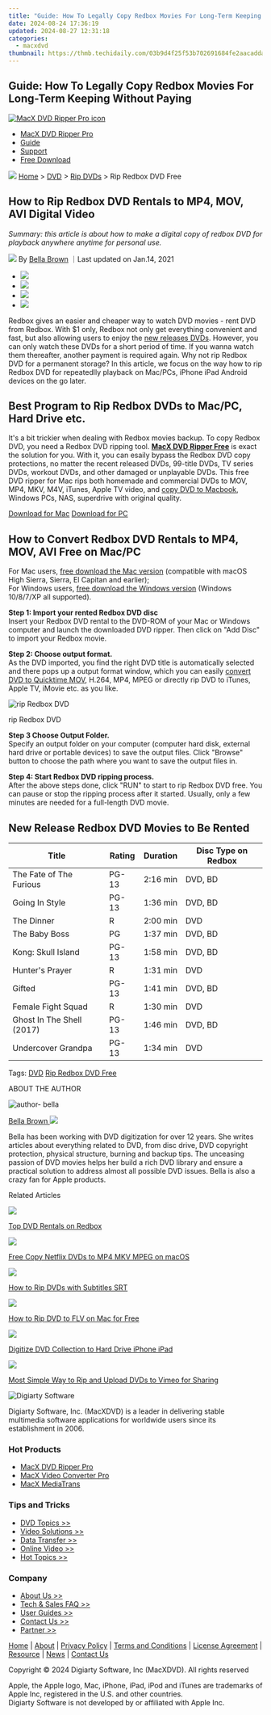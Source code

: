```yaml
---
title: "Guide: How To Legally Copy Redbox Movies For Long-Term Keeping Without Paying"
date: 2024-08-24 17:36:19
updated: 2024-08-27 12:31:18
categories:
  - macxdvd
thumbnail: https://thmb.techidaily.com/03b9d4f25f53b702691684fe2aacadda124f8e51ce8909742113d79362ddfedd.jpg
---
```


## Guide: How To Legally Copy Redbox Movies For Long-Term Keeping Without Paying

[![MacX DVD Ripper Pro icon](https://www.macxdvd.com/mac-dvd-ripper-pro/../image-style/new-seo/icon12.png)](https://tools.techidaily.com/macxdvd/products/)

* [MacX DVD Ripper Pro](https://tools.techidaily.com/macxdvd/products/)
* [Guide](https://tools.techidaily.com/macxdvd/products/)
* [Support](https://tools.techidaily.com/macxdvd/products/)
* [Free Download](https://tools.techidaily.com/macxdvd/products/)



![](https://www.macxdvd.com/mac-dvd-ripper-pro/../image-style/new-seo/icon7.png) [Home](https://tools.techidaily.com/macxdvd/products/) \> [DVD](https://tools.techidaily.com/macxdvd/products/) \> [Rip DVDs](https://tools.techidaily.com/macxdvd/products/) \> Rip Redbox DVD Free

## How to  Rip Redbox DVD Rentals  to MP4, MOV, AVI Digital Video



_Summary: this article is about how to make a digital copy of redbox DVD for playback anywhere anytime for personal use._

![](https://www.macxdvd.com/mac-dvd-ripper-pro/../image-style/new-seo/icon6.png) By [Bella Brown](https://tools.techidaily.com/macxdvd/products/) ｜Last updated on Jan.14, 2021

* [![](https://www.macxdvd.com/mac-dvd-ripper-pro/../image-style/new-seo/share-fa.jpg)](https://www.facebook.com/sharer/sharer.php?u=https://www.macxdvd.com/mac-dvd-ripper-pro/rip-redbox-dvd-free.htm)
* [![](https://www.macxdvd.com/mac-dvd-ripper-pro/../image-style/new-seo/share-tw.jpg)](https://twitter.com/intent/tweet?url=https://www.macxdvd.com/mac-dvd-ripper-pro/rip-redbox-dvd-free.htm&text=)
* [![](https://www.macxdvd.com/mac-dvd-ripper-pro/../image-style/new-seo/share-go.jpg)](https://pinterest.com/pin/create/button/?url=https://www.macxdvd.com/mac-dvd-ripper-pro/rip-redbox-dvd-free.htm&media=&description=)
* [![](https://www.macxdvd.com/mac-dvd-ripper-pro/../image-style/new-seo/share-in.jpg)](https://www.linkedin.com/shareArticle?mini=true&url=https://www.macxdvd.com/mac-dvd-ripper-pro/rip-redbox-dvd-free.htm&title=&summary=&source=)

Redbox gives an easier and cheaper way to watch DVD movies - rent DVD from Redbox. With $1 only, Redbox not only get everything convenient and fast, but also allowing users to enjoy the [new releases DVDs](https://www.macxdvd.com/mac-dvd-video-converter-how-to/new-movie-releases-on-dvd.htm
). However, you can only watch these DVDs for a short period of time. If you wanna watch them thereafter, another payment is required again. Why not rip Redbox DVD for a permanent storage? In this article, we focus on the way how to rip Redbox DVD for repeatedlly playback on Mac/PCs, iPhone iPad Android devices on the go later.

## Best Program to Rip Redbox DVDs to Mac/PC, Hard Drive etc.

It's a bit trickier when dealing with Redbox movies backup. To copy Redbox DVD, you need a Redbox DVD ripping tool. [**MacX DVD Ripper Free**](https://tools.techidaily.com/macxdvd/products/) is exact the solution for you. With it, you can esaily bypass the Redbox DVD copy protections, no matter the recent released DVDs, 99-title DVDs, TV series DVDs, workout DVDs, and other damaged or unplayable DVDs. This free DVD ripper for Mac rips both homemade and commercial DVDs to MOV, MP4, MKV, M4V, iTunes, Apple TV video, and [copy DVD to Macbook](https://www.macxdvd.com/mac-dvd-video-converter-how-to/make-a-copy-and-rip-dvd-to-macbook.htm 
), Windows PCs, NAS, superdrive with original quality. 

[Download for Mac](https://tools.techidaily.com/macxdvd/products/) [Download for PC](https://tools.techidaily.com/macxdvd/products/) 

## How to Convert Redbox DVD Rentals to MP4, MOV, AVI Free on Mac/PC

For Mac users, [free download the Mac version](https://tools.techidaily.com/macxdvd/products/) (compatible with macOS High Sierra, Sierra, El Capitan and earlier);  
 For Windows users, [free download the Windows version](https://tools.techidaily.com/macxdvd/products/) (Windows 10/8/7/XP all supported). 

**Step 1: Import your rented Redbox DVD disc**  
Insert your Redbox DVD rental to the DVD-ROM of your Mac or Windows computer and launch the downloaded DVD ripper. Then click on "Add Disc" to import your Redbox movie. 

**Step 2: Choose output format.**  
As the DVD imported, you find the right DVD title is automatically selected and there pops up a output format window, which you can easily [convert DVD to Quicktime MOV](https://tools.techidaily.com/macxdvd/products/), H.264, MP4, MPEG or directly rip DVD to iTunes, Apple TV, iMovie etc. as you like. 

![rip Redbox DVD](https://www.macxdvd.com/mac-dvd-ripper-pro/article-image/redbox-dvd-rental-2.jpg) 

rip Redbox DVD

**Step 3 Choose Output Folder.**   
Specify an output folder on your computer (computer hard disk, external hard drive or portable devices) to save the output files. Click "Browse" button to choose the path where you want to save the output files in. 

**Step 4: Start Redbox DVD ripping process.**  
After the above steps done, click "RUN" to start to rip Redbox DVD free. You can pause or stop the ripping process after it started. Usually, only a few minutes are needed for a full-length DVD movie. 

##  New Release Redbox DVD Movies to Be Rented

| Title                     | Rating | Duration | Disc Type on Redbox |
| ------------------------- | ------ | -------- | ------------------- |
| The Fate of The Furious   | PG-13  | 2:16 min | DVD, BD             |
| Going In Style            | PG-13  | 1:36 min | DVD, BD             |
| The Dinner                | R      | 2:00 min | DVD                 |
| The Baby Boss             | PG     | 1:37 min | DVD, BD             |
| Kong: Skull Island        | PG-13  | 1:58 min | DVD, BD             |
| Hunter's Prayer           | R      | 1:31 min | DVD                 |
| Gifted                    | PG-13  | 1:41 min | DVD, BD             |
| Female Fight Squad        | R      | 1:30 min | DVD                 |
| Ghost In The Shell (2017) | PG-13  | 1:46 min | DVD, BD             |
| Undercover Grandpa        | PG-13  | 1:34 min | DVD                 |

Tags: [DVD](https://tools.techidaily.com/macxdvd/products/) [Rip Redbox DVD Free](https://tools.techidaily.com/macxdvd/products/) 

ABOUT THE AUTHOR

![author- bella](https://www.macxdvd.com/mac-dvd-ripper-pro/../image-style/new-seo/bella.png) 

[Bella Brown ![](https://www.macxdvd.com/mac-dvd-ripper-pro/../image-style/new-seo/share-in1.jpg)](https://www.linkedin.com/in/bella-brown-920145104/) 

Bella has been working with DVD digitization for over 12 years. She writes articles about everything related to DVD, from disc drive, DVD copyright protection, physical structure, burning and backup tips. The unceasing passion of DVD movies helps her build a rich DVD library and ensure a practical solution to address almost all possible DVD issues. Bella is also a crazy fan for Apple products.



Related Articles

![](https://www.macxdvd.com/mac-dvd-ripper-pro/../image-style/new-seo/pic7.jpg)

[Top DVD Rentals on Redbox](https://tools.techidaily.com/macxdvd/products/) 

![](https://www.macxdvd.com/mac-dvd-ripper-pro/../image-style/new-seo/pic6.jpg)

[Free Copy Netflix DVDs to MP4 MKV MPEG on macOS](https://tools.techidaily.com/macxdvd/products/) 

![](https://www.macxdvd.com/mac-dvd-ripper-pro/../image-style/new-seo/pic5.jpg)

[How to Rip DVDs with Subtitles SRT](https://tools.techidaily.com/macxdvd/products/) 

![](https://www.macxdvd.com/mac-dvd-ripper-pro/../image-style/new-seo/pic4.jpg)

[How to Rip DVD to FLV on Mac for Free](https://tools.techidaily.com/macxdvd/products/) 

![](https://www.macxdvd.com/mac-dvd-ripper-pro/../image-style/new-seo/pic3.jpg)

[Digitize DVD Collection to Hard Drive iPhone iPad](https://tools.techidaily.com/macxdvd/products/) 

![](https://www.macxdvd.com/mac-dvd-ripper-pro/../image-style/new-seo/pic2.jpg)

[Most Simple Way to Rip and Upload DVDs to Vimeo for Sharing](https://tools.techidaily.com/macxdvd/products/) 



![Digiarty Software](https://www.macxdvd.com/mac-dvd-ripper-pro/../icon/logo.png) 

Digiarty Software, Inc. (MacXDVD) is a leader in delivering stable multimedia software applications for worldwide users since its establishment in 2006.

### Hot Products

* [MacX DVD Ripper Pro](https://tools.techidaily.com/macxdvd/products/)
* [MacX Video Converter Pro](https://tools.techidaily.com/macxdvd/products/)
* [MacX MediaTrans](https://tools.techidaily.com/macxdvd/products/)

### Tips and Tricks

* [DVD Topics >>](https://tools.techidaily.com/macxdvd/products/)
* [Video Solutions >>](https://tools.techidaily.com/macxdvd/products/)
* [Data Transfer >>](https://tools.techidaily.com/macxdvd/products/)
* [Online Video >>](https://tools.techidaily.com/macxdvd/products/)
* [Hot Topics >>](https://tools.techidaily.com/macxdvd/products/)

### Company

* [About Us >>](https://tools.techidaily.com/macxdvd/products/)
* [Tech & Sales FAQ >>](https://tools.techidaily.com/macxdvd/products/)
* [User Guides >>](https://tools.techidaily.com/macxdvd/products/)
* [Contact Us >>](https://tools.techidaily.com/macxdvd/products/)
* [Partner >>](https://tools.techidaily.com/macxdvd/products/)



[Home](https://tools.techidaily.com/macxdvd/products/) | [About](https://tools.techidaily.com/macxdvd/products/) | [Privacy Policy](https://tools.techidaily.com/macxdvd/products/) | [Terms and Conditions](https://tools.techidaily.com/macxdvd/products/) | [License Agreement](https://tools.techidaily.com/macxdvd/products/) | [Resource](https://tools.techidaily.com/macxdvd/products/) | [News](https://tools.techidaily.com/macxdvd/products/) | [Contact Us](https://tools.techidaily.com/macxdvd/products/)

Copyright © 2024 Digiarty Software, Inc (MacXDVD). All rights reserved

Apple, the Apple logo, Mac, iPhone, iPad, iPod and iTunes are trademarks of Apple Inc, registered in the U.S. and other countries.  
Digiarty Software is not developed by or affiliated with Apple Inc.

<ins class="adsbygoogle"
     style="display:block"
     data-ad-format="autorelaxed"
     data-ad-client="ca-pub-7571918770474297"
     data-ad-slot="1223367746"></ins>



<ins class="adsbygoogle"
     style="display:block"
     data-ad-client="ca-pub-7571918770474297"
     data-ad-slot="8358498916"
     data-ad-format="auto"
     data-full-width-responsive="true"></ins>
